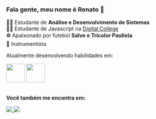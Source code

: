 ### Fala gente, meu nome é Renato 👋

👨‍🎓 Estudante de **Análise e Desenvolvimento de Sistemas** <br />
👨‍🎓 Estudante de Javascript na [Digital College](https://digitalcollege.com.br/)<br />
⚽ Apaixonado por futebol **Salve o Tricolor Paulista**<br />
🎹 Instrumentista<br />

Atualmente desenvolvendo habilidades em:

<div display="inline">
  <img width="50" heigth="50" src="https://cdn.jsdelivr.net/gh/devicons/devicon/icons/html5/html5-original-wordmark.svg" />
  <img width="50" heigth="50" src="https://cdn.jsdelivr.net/gh/devicons/devicon/icons/tailwindcss/tailwindcss-plain.svg" />
</div>

##

**Você também me encontra em:**

<a href="https://www.linkedin.com/in/renato-holanda-64975499"/>
 <img src="https://img.shields.io/badge/linkedin-%230077B5.svg?style=for-the-badge&logo=linkedin&logoColor=white">
</a>

<a href="https://mail.google.com/mail/u/0/?tab=rm&ogbl#inbox"/>
 <img src="https://img.shields.io/badge/Gmail-D14836?style=for-the-badge&logo=gmail&logoColor=white">
</a>
